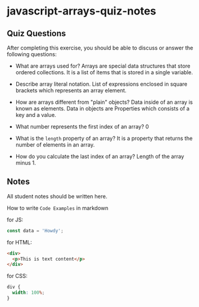 # javascript-arrays-quiz-notes

## Quiz Questions

After completing this exercise, you should be able to discuss or answer the following questions:

- What are arrays used for?
  Arrays are special data structures that store ordered collections. It is a list of items that is stored in a single variable.

- Describe array literal notation.
  List of expressions enclosed in square brackets which represents an array element.

- How are arrays different from "plain" objects?
  Data inside of an array is known as elements. Data in objects are Properties which consists of a key and a value.

- What number represents the first index of an array?
  0

- What is the `length` property of an array?
  It is a property that returns the number of elements in an array.

- How do you calculate the last index of an array?
  Length of the array minus 1.

## Notes

All student notes should be written here.

How to write `Code Examples` in markdown

for JS:

```javascript
const data = 'Howdy';
```

for HTML:

```html
<div>
  <p>This is text content</p>
</div>
```

for CSS:

```css
div {
  width: 100%;
}
```
